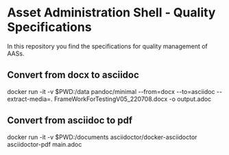 # Asset Administration Shell - Quality Specifications

In this repository you find the specifications for quality management of AASs.

## Convert from docx to asciidoc

docker run -it -v $PWD:/data  pandoc/minimal --from=docx --to=asciidoc --extract-media=. FrameWorkForTestingV05_220708.docx -o output.adoc

## Convert from asciidoc to pdf

docker run -it -v $PWD:/documents asciidoctor/docker-asciidoctor asciidoctor-pdf main.adoc
